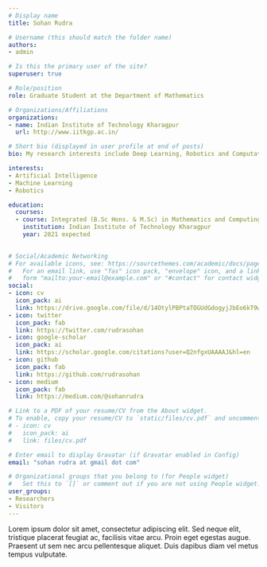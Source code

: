 ```yaml
---
# Display name
title: Sohan Rudra

# Username (this should match the folder name)
authors:
- admin

# Is this the primary user of the site?
superuser: true

# Role/position
role: Graduate Student at the Department of Mathematics

# Organizations/Affiliations
organizations:
- name: Indian Institute of Technology Kharagpur
  url: http://www.iitkgp.ac.in/

# Short bio (displayed in user profile at end of posts)
bio: My research interests include Deep Learning, Robotics and Computational Mathematics.

interests:
- Artificial Intelligence
- Machine Learning
- Robotics

education:
  courses:
  - course: Integrated (B.Sc Hons. & M.Sc) in Mathematics and Computing
    institution: Indian Institute of Technology Kharagpur
    year: 2021 expected
 

# Social/Academic Networking
# For available icons, see: https://sourcethemes.com/academic/docs/page-builder/#icons
#   For an email link, use "fas" icon pack, "envelope" icon, and a link in the
#   form "mailto:your-email@example.com" or "#contact" for contact widget.
social:
- icon: cv
  icon_pack: ai
  link: https://drive.google.com/file/d/14OtylPBPtaTOGUdGdogyjJbEo6kT9w8h/view?usp=sharing
- icon: twitter
  icon_pack: fab
  link: https://twitter.com/rudrasohan
- icon: google-scholar
  icon_pack: ai
  link: https://scholar.google.com/citations?user=Q2nfgxUAAAAJ&hl=en
- icon: github
  icon_pack: fab
  link: https://github.com/rudrasohan
- icon: medium
  icon_pack: fab
  link: https://medium.com/@sohanrudra

# Link to a PDF of your resume/CV from the About widget.
# To enable, copy your resume/CV to `static/files/cv.pdf` and uncomment the lines below.
# - icon: cv
#   icon_pack: ai
#   link: files/cv.pdf

# Enter email to display Gravatar (if Gravatar enabled in Config)
email: "sohan rudra at gmail dot com"

# Organizational groups that you belong to (for People widget)
#   Set this to `[]` or comment out if you are not using People widget.
user_groups:
- Researchers
- Visitors
---
```



Lorem ipsum dolor sit amet, consectetur adipiscing elit. Sed neque elit, tristique placerat feugiat ac, facilisis vitae arcu. Proin eget egestas augue. Praesent ut sem nec arcu pellentesque aliquet. Duis dapibus diam vel metus tempus vulputate.
